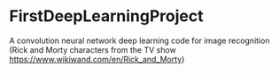 # FirstDeepLearningProject
A convolution neural network deep learning code for image recognition (Rick and Morty characters from the TV show https://www.wikiwand.com/en/Rick_and_Morty)
